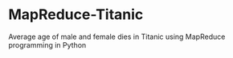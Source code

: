 # MapReduce-Titanic
Average age of male and female dies in Titanic using MapReduce programming in Python
